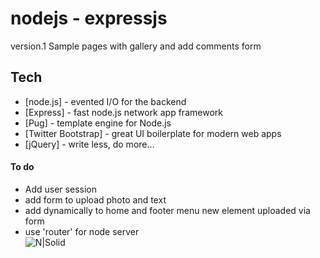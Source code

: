 # nodejs - expressjs

version.1 Sample pages with gallery and add comments form 

## Tech 
* [node.js] - evented I/O for the backend
* [Express] - fast node.js network app framework
* [Pug] - template engine for Node.js 
* [Twitter Bootstrap] - great UI boilerplate for modern web apps
* [jQuery] - write less, do more...
 
#### To do
  - Add user session
  - add form to upload photo and text
  - add dynamically to home and footer menu new element uploaded via form
  - use 'router' for node server  
![N|Solid](http://romeo.lascoux.fr/git/nodejs-expressjs.jpg)
 
